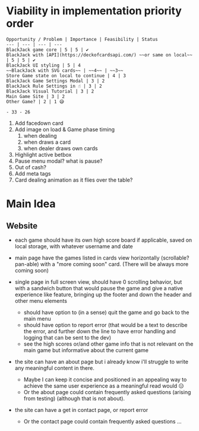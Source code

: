 # Viability in implementation priority order
    Opportunity / Problem | Importance | Feasibility | Status
    --- | --- | --- | ---
    BlackJack game core | 5 | 5 | ✔
    BlackJack with [API](https://deckofcardsapi.com/) ~~or same on local~~ | 5 | 5 | ✔
    BlackJack UI styling | 5 | 4
    ~~BlackJack with SVG cards~~ | ~~4~~ | ~~3~~
    Store Game state on local to continue | 4 | 3
    BlackJack Game Settings Modal | 3 | 2
    BlackJack Rule Settings in ☝ | 3 | 2
    BlackJack Visual Tutorial | 3 | 2
    Main Game Site | 3 | 2
    Other Game? | 2 | 1 😅

    - 33 - 26

1. Add facedown card
1. Add image on load & Game phase timing
    1. when dealing
    1. when draws a card
    1. when dealer draws own cards
1. Highlight active betbox
1. Pause menu modal? what is pause?
1. Out of cash?
1. Add meta tags
1. Card dealing animation as it flies over the table?

# Main Idea
## Website
- each game should have its own high score board if applicable, saved on local storage, with whatever username and date
- main page have the games listed in cards view horizontally (scrollable? pan-able) with a "more coming soon" card. (There will be always more coming soon)
- single page in full screen view, should have 0 scrolling behavior, but with a sandwich button that would pause the game and give a native experience like feature, bringing up the footer and down the header and other menu elements
    - should have option to (in a sense) quit the game and go back to the main menu
    - should have option to report error (that would be a text to describe the error, and further down the line to have error handling and logging that can be sent to the dev)
    - see the high scores or/and other game info that is not relevant on the main game but informative about the current game

- the site can have an about page but i already know i'll struggle to write any meaningful content in there. 
    - Maybe I can keep it concise and positioned in an appealing way to achieve the same user experience as a meaningful read would 😑
    - Or the about page could contain frequently asked questions (arising from testing) (although that is not about).

- the site can have a get in contact page, or report error
    - Or the contact page could contain frequently asked questions ...
